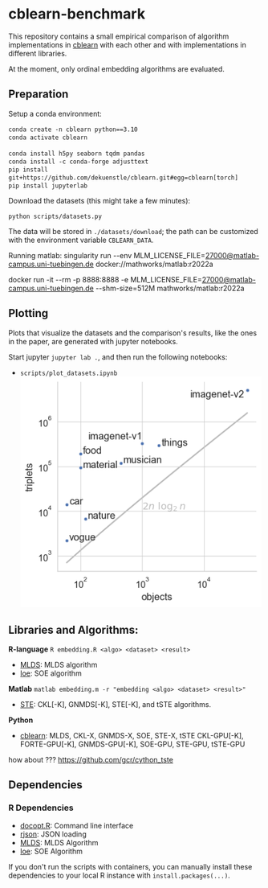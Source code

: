 # cblearn-benchmark

This repository contains a small empirical comparison of algorithm implementations in [cblearn](https://github.com/dekuenstle/cblearn) 
with each other and with implementations in different libraries. 

At the moment, only ordinal embedding algorithms are evaluated. 


## Preparation

Setup a conda environment:
```
conda create -n cblearn python==3.10
conda activate cblearn

conda install h5py seaborn tqdm pandas
conda install -c conda-forge adjusttext
pip install git+https://github.com/dekuenstle/cblearn.git#egg=cblearn[torch]
pip install jupyterlab
```

Download the datasets (this might take a few minutes):
```
python scripts/datasets.py
```
The data will be stored in `./datasets/download`; the path can be customized with the environment variable `CBLEARN_DATA`.


Running matlab:
singularity run --env MLM_LICENSE_FILE=27000@matlab-campus.uni-tuebingen.de docker://mathworks/matlab:r2022a

docker run -it --rm -p 8888:8888 -e MLM_LICENSE_FILE=27000@matlab-campus.uni-tuebingen.de --shm-size=512M mathworks/matlab:r2022a 

## Plotting

Plots that visualize the datasets and the comparison's results, like the ones in the paper, are generated with jupyter notebooks.

Start jupyter `jupyter lab .`, and then run the following notebooks:

* `scripts/plot_datasets.ipynb` ![Datasets plot](plots/datasets.png)


## Libraries and Algorithms: 

**R-language** `R embedding.R <algo> <dataset> <result>`

* [MLDS](https://cran.r-project.org/web/packages/MLDS/index.html): MLDS algorithm
* [loe](https://cran.r-project.org/web/packages/loe/index.html): SOE algorithm

**Matlab** `matlab embedding.m -r "embedding <algo> <dataset> <result>"`

* [STE](https://lvdmaaten.github.io/ste/Stochastic_Triplet_Embedding.html): CKL[-K], GNMDS[-K], STE[-K], and tSTE algorithms.

**Python**


* [cblearn](https://github.com/dekuenstle/cblearn): MLDS, CKL-X, GNMDS-X, SOE, STE-X, tSTE CKL-GPU[-K], FORTE-GPU[-K], GNMDS-GPU[-K], SOE-GPU, STE-GPU, tSTE-GPU

how about ??? https://github.com/gcr/cython_tste
## Dependencies

### R Dependencies

* [docopt.R](https://github.com/docopt/docopt.R): Command line interface
* [rjson](https://cran.r-project.org/web/packages/rjson/index.html): JSON loading
* [MLDS](https://cran.r-project.org/web/packages/MLDS/index.html): MLDS Algorithm
* [loe](https://cran.r-project.org/web/packages/loe/index.html): SOE Algorithm
  
If you don't run the scripts with containers, you can manually install 
these dependencies to your local R instance with `install.packages(...)`.
